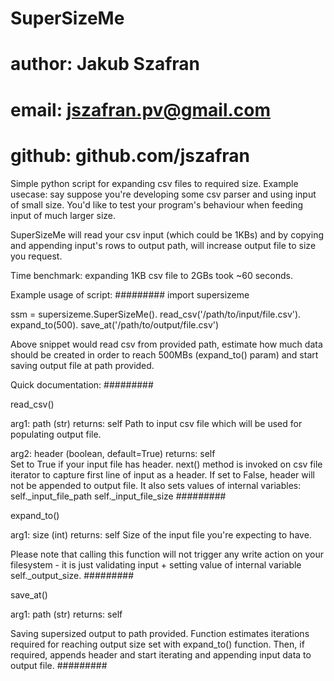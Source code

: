 # SuperSizeMe

# author: Jakub Szafran
# email: jszafran.pv@gmail.com
# github: github.com/jszafran

Simple python script for expanding csv files to required size.
Example usecase: say suppose you're developing some csv parser
and using input of small size. You'd like to test your program's
behaviour when feeding input of much larger size. 

SuperSizeMe will read your csv input (which could be 1KBs) and
by copying and appending input's rows to output path, will increase 
output file to size you request.

Time benchmark: expanding 1KB csv file to 2GBs took ~60 seconds.

Example usage of script:
#########
import supersizeme

ssm = supersizeme.SuperSizeMe().
	          read_csv('/path/to/input/file.csv').
                  expand_to(500).
                  save_at('/path/to/output/file.csv')

Above snippet would read csv from provided path, estimate how much data
should be created in order to reach 500MBs (expand_to() param) and start
saving output file at path provided.

Quick documentation:
#########

read_csv()

arg1: path (str)
returns: self
Path to input csv file which will be used for populating output file.

arg2: header (boolean, default=True)
returns: self  
Set to True if your input file has header. next() method
is invoked on csv file iterator to capture first line of input as a header.
If set to False, header will not be appended to output file.
It also sets values of internal variables:
                                          self._input_file_path
					  self._input_file_size
#########

expand_to()

arg1: size (int)
returns: self
Size of the input file you're expecting to have.

Please note that calling this function will not trigger any write action
on your filesystem - it is just validating input + setting value of
internal variable self._output_size.
#########

save_at()

arg1: path (str)
returns: self

Saving supersized output to path provided. 
Function estimates iterations required for reaching output size set with 
expand_to() function. Then, if required, appends header and start iterating
and appending input data to output file.
#########
